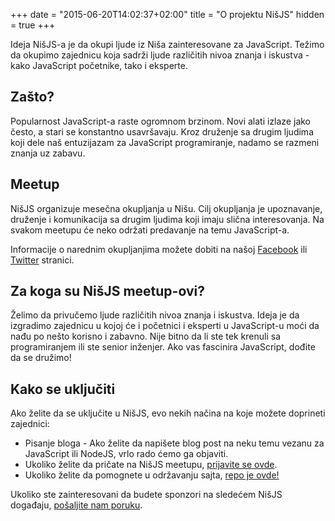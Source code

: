 +++
date = "2015-06-20T14:02:37+02:00"
title = "O projektu NišJS"
hidden = true
+++

Ideja NišJS-a je da okupi ljude iz Niša zainteresovane za JavaScript. Težimo da okupimo zajednicu koja sadrži ljude različitih nivoa znanja i iskustva - kako JavaScript početnike, tako i eksperte.

## Zašto?

Popularnost JavaScript-a raste ogromnom brzinom. Novi alati izlaze jako često, a stari se konstantno usavršavaju. Kroz druženje sa drugim ljudima koji dele naš entuzijazam za JavaScript programiranje, nadamo se razmeni znanja uz zabavu.

## Meetup

NišJS organizuje mesečna okupljanja u Nišu. Cilj okupljanja je upoznavanje, druženje i komunikacija sa drugim ljudima koji imaju slična interesovanja. Na svakom meetupu će neko održati predavanje na temu JavaScript-a.

Informacije o narednim okupljanjima možete dobiti na našoj [Facebook](https://www.facebook.com/nisjs/) ili [Twitter](https://twitter.com/NisJSmeetups) stranici.

## Za koga su NišJS meetup-ovi?

Želimo da privučemo ljude različitih nivoa znanja i iskustva. Ideja je da izgradimo zajednicu u kojoj će i početnici i eksperti u JavaScript-u moći da nađu po nešto korisno i zabavno. Nije bitno da li ste tek krenuli sa programiranjem ili ste senior inženjer. Ako vas fascinira JavaScript, dođite da se družimo!

## Kako se uključiti

Ako želite da se uključite u NišJS, evo nekih načina na koje možete doprineti zajednici:

- Pisanje bloga - Ako želite da napišete blog post na neku temu vezanu za JavaScript ili NodeJS, vrlo rado ćemo ga objaviti.
- Ukoliko želite da pričate na NišJS meetupu, [prijavite se ovde](github.com/nisjs/cfp).
- Ukoliko želite da pomognete u održavanju sajta, [repo je ovde!](https://github.com/petarjs/nisjs)

Ukoliko ste zainteresovani da budete sponzori na sledećem NišJS događaju, [pošaljite nam poruku](mailto:hello@nisjs.com).